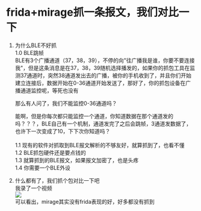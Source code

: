 ﻿# frida+mirage抓一条报文，我们对比一下
1. 为什么BLE不好抓</br>
    1.0 BLE跳帧</br>
    BLE有3个广播通道（37，38，39），不停的向"往广播我是谁，你要不要连接我"，但是这条消息是在37，38，39随机选择播发的，如果你的抓包工具在监测37通道时，突然38通道发出去的广播，被你的手机收到了，并且你们开始建立连接后，数据开始在0-36通道开始发送了，那好了，你的抓包设备在广播通道监控呢，等死也没有</br>
    
    那么有人问了，我们不能监控0-36通道吗？</br>
    
    能啊，但是你每次都只能监控一个通道，你知道数据在那个通道发的吗？？？，BLE自己有一个机制，通道发完了之后会跳帧，3通道发数据了，也许下一次变成了10，下下次你知道吗？</br>
    </br>
    1.1 现有的软件对抓取到BLE报文解析的不够友好，就算抓到了，也看不懂</br>
    1.2 BLE抓包硬件还是要点钱的</br>
    1.3 就算抓到的BLE报文，如果报文加密了，也是头疼</br>
    1.4 你需要一个BLE外设</br>
2. 什么都有了，我们抓个包对比一下吧</br>
    我录了一个视频</br>
    ![](96.gif)</br>
    可以看出，mirage其实没有frida表现的好，好多都没有抓到</br>
    

